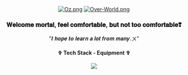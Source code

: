 <div align="center"> 
  
[![Oz.png](https://i.postimg.cc/13C4DpQr/Oz.png)](https://postimg.cc/HrMpg8jr)
[![Over-World.png](https://i.postimg.cc/L5mG2Qst/Over-World.png)](https://postimg.cc/DJYxcgL0)



<h3 align="center"> 𝐖𝐞𝐥𝐜𝐨𝐦𝐞 𝐦𝐨𝐫𝐭𝐚𝐥, 𝐟𝐞𝐞𝐥 𝐜𝐨𝐦𝐟𝐨𝐫𝐭𝐚𝐛𝐥𝐞, 𝐛𝐮𝐭 𝐧𝐨𝐭 𝐭𝐨𝐨 𝐜𝐨𝐦𝐟𝐨𝐫𝐭𝐚𝐛𝐥𝐞❣ </h3>
<p align="center"> "𝑰 𝒉𝒐𝒑𝒆 𝒕𝒐 𝒍𝒆𝒂𝒓𝒏 𝒂 𝒍𝒐𝒕 𝒇𝒓𝒐𝒎 𝒎𝒂𝒏𝒚.〤" </p>
<p align="center">  </p>








<h4 align="center"> ✞ Tech Stack - Equipment ✞ </h4>
<p align="center">
  <a href="https://skillicons.dev">
    <img src="https://skillicons.dev/icons?i=discord,cs,visualstudio,vscode,robloxstudio,godot,py,js,css,html,unity,notion,github" />

  </a>
</p>
</div>

